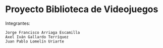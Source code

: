 # Proyecto Biblioteca de Videojuegos

Integrantes:
```
Jorge Francisco Arriaga Escamilla
Axel Iván Gallardo Terríquez
Juan Pablo Lomelín Uriarte
```


